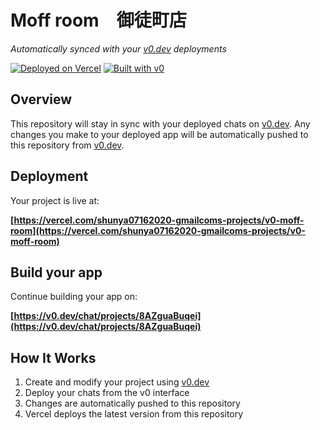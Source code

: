 # Moff room　御徒町店

*Automatically synced with your [v0.dev](https://v0.dev) deployments*

[![Deployed on Vercel](https://img.shields.io/badge/Deployed%20on-Vercel-black?style=for-the-badge&logo=vercel)](https://vercel.com/shunya07162020-gmailcoms-projects/v0-moff-room)
[![Built with v0](https://img.shields.io/badge/Built%20with-v0.dev-black?style=for-the-badge)](https://v0.dev/chat/projects/8AZguaBuqei)

## Overview

This repository will stay in sync with your deployed chats on [v0.dev](https://v0.dev).
Any changes you make to your deployed app will be automatically pushed to this repository from [v0.dev](https://v0.dev).

## Deployment

Your project is live at:

**[https://vercel.com/shunya07162020-gmailcoms-projects/v0-moff-room](https://vercel.com/shunya07162020-gmailcoms-projects/v0-moff-room)**

## Build your app

Continue building your app on:

**[https://v0.dev/chat/projects/8AZguaBuqei](https://v0.dev/chat/projects/8AZguaBuqei)**

## How It Works

1. Create and modify your project using [v0.dev](https://v0.dev)
2. Deploy your chats from the v0 interface
3. Changes are automatically pushed to this repository
4. Vercel deploys the latest version from this repository

